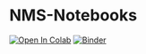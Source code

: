 # NMS-Notebooks


[![Open In Colab](https://colab.research.google.com/assets/colab-badge.svg)](https://colab.research.google.com/github/andreasgrueneis/NMS-Notebooks/blob/main/1_intro/Euler_intro.ipynb)
[![Binder](https://mybinder.org/badge_logo.svg)](https://mybinder.org/v2/gh/andreasgrueneis/NMS-Notebooks/HEAD?labpath=1_intro%2FEuler_intro.ipynb)
